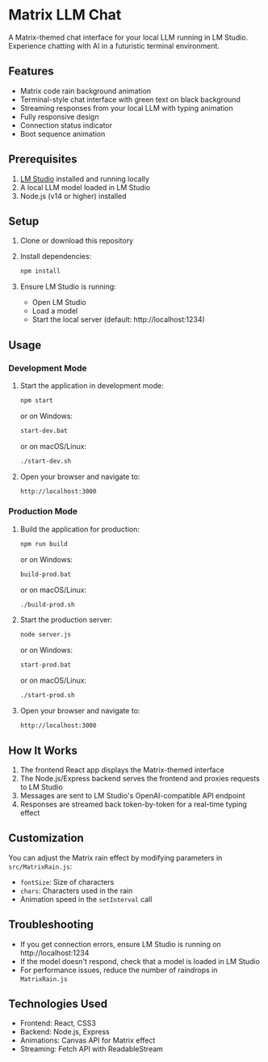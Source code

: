 # Matrix LLM Chat

A Matrix-themed chat interface for your local LLM running in LM Studio. Experience chatting with AI in a futuristic terminal environment.

## Features

- Matrix code rain background animation
- Terminal-style chat interface with green text on black background
- Streaming responses from your local LLM with typing animation
- Fully responsive design
- Connection status indicator
- Boot sequence animation

## Prerequisites

1. [LM Studio](https://lmstudio.ai/) installed and running locally
2. A local LLM model loaded in LM Studio
3. Node.js (v14 or higher) installed

## Setup

1. Clone or download this repository

2. Install dependencies:
   ```bash
   npm install
   ```

3. Ensure LM Studio is running:
   - Open LM Studio
   - Load a model
   - Start the local server (default: http://localhost:1234)

## Usage

### Development Mode

1. Start the application in development mode:
   ```bash
   npm start
   ```
   or on Windows:
   ```bash
   start-dev.bat
   ```
   or on macOS/Linux:
   ```bash
   ./start-dev.sh
   ```

2. Open your browser and navigate to:
   ```
   http://localhost:3000
   ```

### Production Mode

1. Build the application for production:
   ```bash
   npm run build
   ```
   or on Windows:
   ```bash
   build-prod.bat
   ```
   or on macOS/Linux:
   ```bash
   ./build-prod.sh
   ```

2. Start the production server:
   ```bash
   node server.js
   ```
   or on Windows:
   ```bash
   start-prod.bat
   ```
   or on macOS/Linux:
   ```bash
   ./start-prod.sh
   ```

3. Open your browser and navigate to:
   ```
   http://localhost:3000
   ```

## How It Works

1. The frontend React app displays the Matrix-themed interface
2. The Node.js/Express backend serves the frontend and proxies requests to LM Studio
3. Messages are sent to LM Studio's OpenAI-compatible API endpoint
4. Responses are streamed back token-by-token for a real-time typing effect

## Customization

You can adjust the Matrix rain effect by modifying parameters in `src/MatrixRain.js`:
- `fontSize`: Size of characters
- `chars`: Characters used in the rain
- Animation speed in the `setInterval` call

## Troubleshooting

- If you get connection errors, ensure LM Studio is running on http://localhost:1234
- If the model doesn't respond, check that a model is loaded in LM Studio
- For performance issues, reduce the number of raindrops in `MatrixRain.js`

## Technologies Used

- Frontend: React, CSS3
- Backend: Node.js, Express
- Animations: Canvas API for Matrix effect
- Streaming: Fetch API with ReadableStream